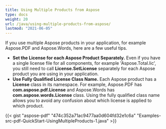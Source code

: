 ```yaml
---
title: Using Multiple Products from Aspose
type: docs
weight: 20
url: /java/using-multiple-products-from-aspose/
lastmod: "2021-06-05"
---
```


If you use multiple Aspose products in your application, for example Aspose.PDF and Aspose.Words, here are a few useful tips.

- **Set the License for each Aspose Product Separately.** Even if you have a single license file for all components, for example 'Aspose.Total.lic', you still need to call **License.SetLicense** separately for each Aspose product you are using in your application.
- **Use Fully Qualified License Class Name.** Each Aspose product has a **License** class in its namespace. For example, Aspose.PDF has **com.aspose.pdf.License** and Aspose.Words has **com.aspose.words.License** class. Using the fully qualified class name allows you to avoid any confusion about which license is applied to which product.



{{< gist "aspose-pdf" "474c352a71ac9477aa0d604fd32e1c6a" "Examples-src-pdf-QuickStart-UsingMultipleProducts-1.java" >}}
